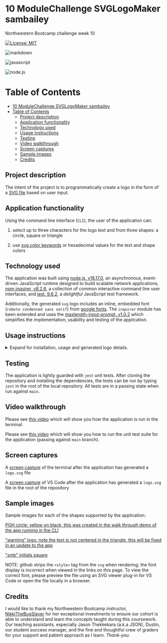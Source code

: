 # 10 ModuleChallenge SVGLogoMaker sambailey
Northwestern Bootcamp challenge week 10

[![License: MIT](https://img.shields.io/badge/License-MIT-yellow.svg)](https://opensource.org/licenses/MIT)

![markdown](https://img.shields.io/badge/Markdown-000000?style=for-the-badge&logo=markdown&logoColor=white)

![javascript](https://img.shields.io/badge/JavaScript-F7DF1E?style=for-the-badge&logo=javascript&logoColor=black)

![node.js](https://img.shields.io/badge/Node.js-43853D?style=for-the-badge&logo=node.js&logoColor=white)

# Table of Contents
- [10 ModuleChallenge SVGLogoMaker sambailey](#10-modulechallenge-svglogomaker-sambailey)
- [Table of Contents](#table-of-contents)
  - [Project description](#project-description)
  - [Application functionality](#application-functionality)
  - [Technology used](#technology-used)
  - [Usage instructions](#usage-instructions)
  - [Testing](#testing)
  - [Video walkthrough](#video-walkthrough)
  - [Screen captures](#screen-captures)
  - [Sample images](#sample-images)
  - [Credits](#credits)

## Project description

The intent of the project is to programmatically create a logo in the form of a [SVG file](https://en.wikipedia.org/wiki/Scalable_Vector_Graphics) based on user input.

## Application functionality

Using the command line interface (`CLI`), the user of the application can:
1. select up to three characters for the logo text and from three shapes: a circle, square or triangle

2. use [svg color keywords]( https://upload.wikimedia.org/wikipedia/commons/2/2b/SVG_Recognized_color_keyword_names.svg) or hexadecimal values for the text and shape colors

## Technology used

The application was built using [node.js, v18.17.0](https://nodejs.org/en), an asynchronous, event-driven JavaScript runtime designed to build scalable network applications, [npm inquirer, v8.2.6](https://www.npmjs.com/package/inquirer), a collection of common interactive command line user interfaces, and [jest, 9.6.2](https://jestjs.io/), a *delightful* JavaScript test framework.

Additionally, the generated `svg` logo includes an inline, embedded font (`roboto condensed sans serif`) from [google fonts](https://fonts.google.com/). The `inquirer` module has been extended and uses the [maxlength-input-prompt, v1.0.2](https://github.com/jwarby/inquirer-maxlength-input-prompt) which simplifies the implementation, usability and testing of the application.

## Usage instructions

<details>
<summary> Expand for installation, usage and generated logo details.</summary>

1. **Installation**

    *prerequisites:*
    
    [VS Code](https://code.visualstudio.com/download)

    [required packages, link to package.json in github repository](https://github.com/thoughtsinbuttermilk/10-ModuleChallenge-SVGLogoMaker-sambailey/blob/a6165d792efc7fb656f1b2b635ee339fb8d9e64d/package.json)


   • Clone the repository: `git clone git@github.com:thoughtsinbuttermilk/10-ModuleChallenge-SVGLogoMaker-sambailey.git`

   •  Install and launch VS Code

   • In the `terminal`, use `npm` to install required packages

2. **Usage, CLI**

    Run the application by entering `node index.js` in the `terminal` and follow the prompts

3. **Generated logo**
   
    After running the application, a file named `logo.svg` will be generated in the root of the repository
</details>

## Testing

The application is lightly guarded with `jest` unit tests. After cloning the repository and installing the dependencies, the tests can be run by typing `jest` in the root of the local repository. All tests are in a passing state when run against `main`.

## Video walkthrough

Please see [this video](https://drive.google.com/file/d/1QFb5mc9S42LY-xphfu1fAy6aX29D4g-k/view?usp=sharing) which will  show you how the application is run in the terminal.

Please see [this video](https://drive.google.com/file/d/1J5AXEQ3iRWJfFXKKlO6MYijpoWjyNK8_/view?usp=sharing) which will show you how to run the unit test suite for the application (passing against `main` branch).

## Screen captures

A [screen capture]() of the terminal after the application has generated a `logo.svg` file

A [screen capture]() of VS Code after the application has generated a `logo.svg` file in the root of the repository

## Sample images

Sample images for each of the shapes supported by the application:

[PGH circle: yellow on black, this was created in the walk through demo of the app running in the CLI](https://github.com/thoughtsinbuttermilk/10-ModuleChallenge-SVGLogoMaker-sambailey/blob/47678a4dcbe810b3c87eb16f3306e1f6b8af071c/examples/sample%20logos/logo-PGH.svg)

["warning" logo: note the text is not centered in the triangle, this will be fixed in an update to the app](https://github.com/thoughtsinbuttermilk/10-ModuleChallenge-SVGLogoMaker-sambailey/blob/89564bbd47ea63b9fc4ba8a72292721d1f038b66/examples/sample%20logos/logo-warning.svg)

["smb" initials square](https://github.com/thoughtsinbuttermilk/10-ModuleChallenge-SVGLogoMaker-sambailey/blob/89564bbd47ea63b9fc4ba8a72292721d1f038b66/examples/sample%20logos/logo-smb.svg)

NOTE: github strips the `<style>` tag from the `svg` when rendering; the font display is incorrect when viewed in the links on this page. To view the correct font, please preview the file using an SVG viewer plug-in for VS Code or open the file locally in a browser. 

## Credits

I would like to thank my Northwestern Bootcamp instructor, [NikkiTheBugSlayer](https://github.com/NikkiTheBugSlayer) for her exceptional investments to ensure our cohort is able to understand and learn the concepts taught during this coursework. Our teaching assistants, especially Jason Thekkekara (a.k.a JSON), Dustin, our student success manager, and the fine and thoughtful crew of graders for your support and patient approach as I learn. *Thank-you.*

